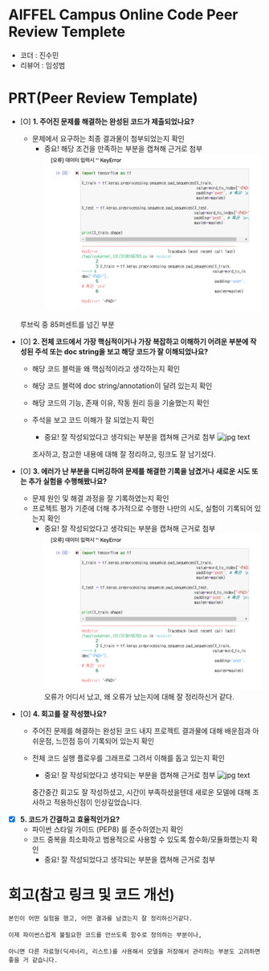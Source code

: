 # AIFFEL Campus Online Code Peer Review Templete
- 코더 : 진수민
- 리뷰어 : 임성범


# PRT(Peer Review Template)
- [O]  **1. 주어진 문제를 해결하는 완성된 코드가 제출되었나요?**
    - 문제에서 요구하는 최종 결과물이 첨부되었는지 확인
        - 중요! 해당 조건을 만족하는 부분을 캡쳐해 근거로 첨부
    ![jpg text](<스크린샷 2024-09-19 17.25.52.png>)

    루브릭 중 85퍼센트를 넘긴 부분

- [O]  **2. 전체 코드에서 가장 핵심적이거나 가장 복잡하고 이해하기 어려운 부분에 작성된 주석 또는 doc string을 보고 해당 코드가 잘 이해되었나요?**
    - 해당 코드 블럭을 왜 핵심적이라고 생각하는지 확인
    - 해당 코드 블럭에 doc string/annotation이 달려 있는지 확인
    - 해당 코드의 기능, 존재 이유, 작동 원리 등을 기술했는지 확인
    - 주석을 보고 코드 이해가 잘 되었는지 확인
        - 중요! 잘 작성되었다고 생각되는 부분을 캡쳐해 근거로 첨부
        ![jpg text](<스크린샷 2024-09-19 17.30.38.png>)

        조사하고, 참고한 내용에 대해 잘 정리하고, 링크도 잘 남기셨다.

- [O]  **3. 에러가 난 부분을 디버깅하여 문제를 해결한 기록을 남겼거나 새로운 시도 또는 추가 실험을 수행해봤나요?**
    - 문제 원인 및 해결 과정을 잘 기록하였는지 확인
    - 프로젝트 평가 기준에 더해 추가적으로 수행한 나만의 시도, 
    실험이 기록되어 있는지 확인
        - 중요! 잘 작성되었다고 생각되는 부분을 캡쳐해 근거로 첨부
        ![jpg text](<스크린샷 2024-09-19 17.25.52.png>)
        오류가 어디서 났고, 왜 오류가 났는지에 대해 잘 정리하신거 같다.

- [O]  **4. 회고를 잘 작성했나요?**
    - 주어진 문제를 해결하는 완성된 코드 내지 프로젝트 결과물에 대해
    배운점과 아쉬운점, 느낀점 등이 기록되어 있는지 확인
    - 전체 코드 실행 플로우를 그래프로 그려서 이해를 돕고 있는지 확인
        - 중요! 잘 작성되었다고 생각되는 부분을 캡쳐해 근거로 첨부
        ![jpg text](<스크린샷 2024-09-19 17.26.33.png>)

        중간중간 회고도 잘 작성하셨고, 시간이 부족하셨을텐데 새로운 모델에 대해 조사하고 적용하신점이 인상깊었습니다.

- [X]  **5. 코드가 간결하고 효율적인가요?**
    - 파이썬 스타일 가이드 (PEP8) 를 준수하였는지 확인
    - 코드 중복을 최소화하고 범용적으로 사용할 수 있도록 함수화/모듈화했는지 확인
        - 중요! 잘 작성되었다고 생각되는 부분을 캡쳐해 근거로 첨부


# 회고(참고 링크 및 코드 개선)
```
본인이 어떤 실험을 했고, 어떤 결과를 남겼는지 잘 정리하신거같다.

이제 파이썬스럽게 불필요한 코드를 안쓰도록 함수로 정의하는 부분이나, 

아니면 다른 자료형(딕셔너리, 리스트)를 사용해서 모델을 저장해서 관리하는 부분도 고려하면 좋을 거 같습니다.
```
